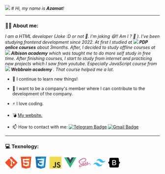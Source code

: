 <img src='https://grupneoci.com/images/articles/informatica.jpg'>  
# <i>Hi, my name is <b>Azamat</b>!</i>       
              
---        
  
### :man_technologist: About me:             
     
<i>I am a HTML developer (Joke :D or not 🤔. I'm joking 😄!! Am I ? 👀 ). I've been studying frontend development since 2022. At first I studied at <img src="https://sun6-20.userapi.com/s/v1/ig1/uOg09NPqFufjC9tmSr__jFaOzGSRDBHBenKttdPqEYkJk3s4KSTHf-RqwnvkovAqGeSWUM57.jpg?size=598x598&quality=96&crop=21,21,598,598&ava=1" width="15px"><b> PDP onlice courses</b> about 3months. After, I decided to study offline courses at  <img src="https://yt3.googleusercontent.com/Xco62rK8f2a1GaXJw1h7D_Ub7zIECmgYz4LtMf5EIAGWkf4hNhc4enbZ9imBr9R4ffXJVSBvnw=s900-c-k-c0x00ffffff-no-rj" width="15px"><b> Albison academy</b> which was taught me to do more self study in free time.
After finishing courses, I start to study from internet and practicing new projects which I saw from youtube. Especially JavaScript course from <img src="https://yt3.googleusercontent.com/0MxhUKXGNo28gyw5Yl5GS4CBKEOlgV-E_yoTRfBHkDaZEcf2f-SM7uEB83dIeSzl-oy9tTO6DQ=s900-c-k-c0x00ffffff-no-rj" width="15px"><b> Webbrain academy </b>. That course helped me a lot. </i>  
 
- :telescope: I continue to learn new things! 

- :seedling: I want to be a company's member where I can contribute to the development of the company. 

- :zap: I love coding.

- :bomb: <a href='https://portfolio-frontend-azamat.netlify.app'>My website.</a> 

- :mailbox: How to contact with me: [![Telegram Badge](https://img.shields.io/badge/-Telegram-blue?style=flat&logo=Telegram&logoColor=white)](https://t.me/nexto_0) [![Gmail Badge](https://img.shields.io/badge/-Gmail-red?style=flat&logo=Gmail&logoColor=white)](mailto:creativeaah@gmail.com)

---

### 💻 Texnology:
 
<div> 
  <img src="https://github.com/devicons/devicon/blob/master/icons/git/git-original.svg" title="git" alt="git" width="40" height="40"/>&nbsp
  <img src="https://github.com/devicons/devicon/blob/master/icons/html5/html5-original.svg" title="html5" alt="html5" width="40" height="40"/>&nbsp
  <img src="https://github.com/devicons/devicon/blob/master/icons/css3/css3-original.svg" title="css" alt="css" width="40" height="40"/>&nbsp
  <img src="https://github.com/devicons/devicon/blob/master/icons/javascript/javascript-original.svg" title="javascript" alt="javascript" width="40" height="40"/>&nbsp
  <img src="https://github.com/devicons/devicon/blob/master/icons/vuejs/vuejs-original.svg" title="vuejs" alt="vuejs" width="40" height="40"/>&nbsp
  <img src="https://github.com/devicons/devicon/blob/master/icons/sass/sass-original.svg" title="sass" alt="sass" width="40" height="40"/>&nbsp
  <img src="https://github.com/devicons/devicon/blob/master/icons/tailwindcss/tailwindcss-plain.svg" title="tailwindcss" alt="tailwindcss" width="40" height="40"/>&nbsp
  <img src="https://github.com/devicons/devicon/blob/master/icons/bootstrap/bootstrap-plain.svg" title="bootstrap" alt="bootstrap" width="40" height="40"/>&nbsp
</div>

